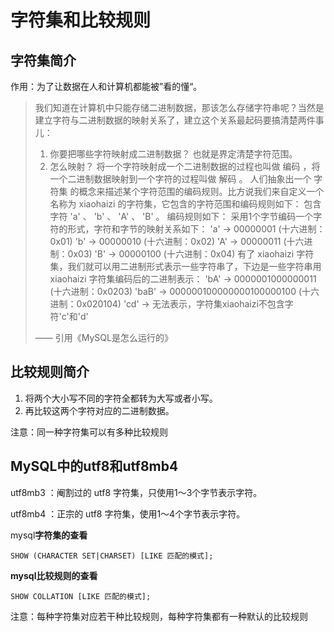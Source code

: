 

# 字符集和比较规则

## 字符集简介

作用：为了让数据在人和计算机都能被”看的懂“。

> 我们知道在计算机中只能存储二进制数据，那该怎么存储字符串呢？当然是建立字符与二进制数据的映射关系了，建立这个关系最起码要搞清楚两件事儿：
>
> 1. 你要把哪些字符映射成二进制数据？
>    也就是界定清楚字符范围。
> 2. 怎么映射？
>    将一个字符映射成一个二进制数据的过程也叫做 编码 ，将一个二进制数据映射到一个字符的过程叫做 解码 。
>    人们抽象出一个 字符集 的概念来描述某个字符范围的编码规则。比方说我们来自定义一个名称为 xiaohaizi 的字符集，它包含的字符范围和编码规则如下：
>    包含字符 'a' 、 'b' 、 'A' 、 'B' 。
>    编码规则如下：
>    采用1个字节编码一个字符的形式，字符和字节的映射关系如下：
>     'a' -> 00000001 (十六进制：0x01) 
>     'b' -> 00000010 (十六进制：0x02) 
>     'A' -> 00000011 (十六进制：0x03) 
>     'B' -> 00000100 (十六进制：0x04)
>    有了 xiaohaizi 字符集，我们就可以用二进制形式表示一些字符串了，下边是一些字符串用 xiaohaizi 字符集编码后的二进制表示：
>    'bA' -> 0000001000000011  (十六进制：0x0203) 
>    'baB' -> 000000100000000100000100  (十六进制：0x020104) 
>    'cd' -> 无法表示，字符集xiaohaizi不包含字符'c'和'd'
>
> —— 引用《MySQL是怎么运行的》

## 比较规则简介

1. 将两个大小写不同的字符全都转为大写或者小写。
2. 再比较这两个字符对应的二进制数据。

注意：同一种字符集可以有多种比较规则



## MySQL中的utf8和utf8mb4



utf8mb3 ：阉割过的 utf8 字符集，只使用1～3个字节表示字符。

utf8mb4 ：正宗的 utf8 字符集，使用1～4个字节表示字符。



 mysql**字符集的查看**

```
SHOW (CHARACTER SET|CHARSET) [LIKE 匹配的模式];
```

**mysql比较规则的查看**

```
SHOW COLLATION [LIKE 匹配的模式];
```

注意：每种字符集对应若干种比较规则，每种字符集都有一种默认的比较规则